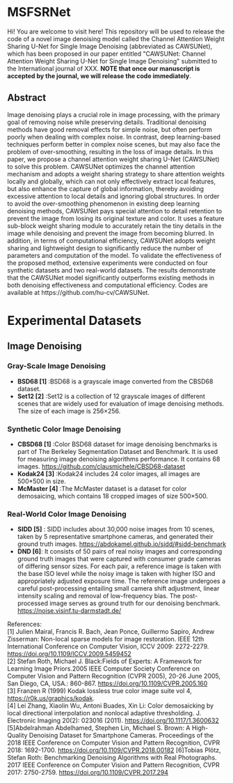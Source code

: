 
# MSFSRNet
Hi! You are welcome to visit here! This repository will be used to release the code of a novel image denoising model called the Channel Attention Weight Sharing U-Net for Single Image Denoising (abbreviated as CAWSUNet), which has been proposed in our paper entitled "CAWSUNet: Channel Attention Weight Sharing U-Net for Single Image Denoising" submitted to the International journal of XXX. **NOTE that once our manuscript is accepted by the journal, we will release the code immediately**. 
## Abstract

 <p> Image denoising plays a crucial role in image processing, with the primary goal of removing noise while preserving details. 
Traditional denoising methods have good removal effects for simple noise, but often perform poorly when dealing with complex noise. In contrast, deep learning-based techniques perform better in complex noise scenes, but may also face the problem of over-smoothing, resulting in the loss of image details. In this paper, we propose a channel attention weight sharing U-Net (CAWSUNet) to solve this problem. CAWSUNet optimizes the channel attention mechanism and adopts a weight sharing strategy to share attention weights locally and globally, which can not only effectively extract local features, but also enhance the capture of global information, thereby avoiding excessive attention to local details and ignoring global structures. In order to avoid the over-smoothing phenomenon in existing deep learning denoising methods, CAWSUNet pays special attention to detail retention to prevent the image from losing its original texture and color. It uses a feature sub-block weight sharing module to accurately retain the tiny details in the image while denoising and prevent the image from becoming blurred. In addition, in terms of computational efficiency, CAWSUNet adopts weight sharing and lightweight design to significantly reduce the number of parameters and computation of the model. To validate the effectiveness of the proposed method, extensive experiments were conducted on four synthetic datasets and two real-world datasets. The results demonstrate that the CAWSUNet model significantly outperforms existing methods in both denoising effectiveness and computational efficiency. Codes are available at https://github.com/hu-cv/CAWSUNet.
 </p>
 
# Experimental Datasets
## Image Denoising
###  Gray-Scale Image Denoising
* **BSD68 [1]** :BSD68 is a grayscale image converted from the CBSD68 dataset.
* **Set12 [2]** :Set12 is a collection of 12 grayscale images of different scenes that are widely used for evaluation of image denoising methods. The size of each image is 256×256.
###  Synthetic Color Image Denoising
* **CBSD68 [1]** :Color BSD68 dataset for image denoising benchmarks is part of The Berkeley Segmentation Dataset and Benchmark. It is used for measuring image denoising algorithms performance. It contains 68 images. https://github.com/clausmichele/CBSD68-dataset
* **Kodak24 [3]** :Kodak24 includes 24 color images, all images are 500*500 in size.
* **McMaster [4]** :The McMaster dataset is a dataset for color demosaicing, which contains 18 cropped images of size 500×500.
###  Real-World Color Image Denoising
* **SIDD [5]** :  SIDD includes about 30,000 noise images from 10 scenes, taken by 5 representative smartphone cameras, and generated their ground truth images. https://abdokamel.github.io/sidd/#sidd-benchmark
* **DND [6]**:  It consists of 50 pairs of real noisy images and corresponding ground truth images that were captured with consumer grade cameras of differing sensor sizes. For each pair, a reference image is taken with the base ISO level while the noisy image is taken with higher ISO and appropriately adjusted exposure time. The reference image undergoes a careful post-processing entailing small camera shift adjustment, linear intensity scaling and removal of low-frequency bias. The post-processed image serves as ground truth for our denoising benchmark. https://noise.visinf.tu-darmstadt.de/


References: <br>
[1] Julien Mairal, Francis R. Bach, Jean Ponce, Guillermo Sapiro, Andrew Zisserman: Non-local sparse models for image restoration. IEEE 12th International Conference on Computer Vision, ICCV 2009: 2272-2279. https://doi.org/10.1109/ICCV.2009.5459452 <br>
[2] Stefan Roth, Michael J. Black:Fields of Experts: A Framework for Learning Image Priors.2005 IEEE Computer Society Conference on Computer Vision and Pattern Recognition (CVPR 2005), 20-26 June 2005, San Diego, CA, USA.: 860-867. https://doi.org/10.1109/CVPR.2005.160 <br>
[3] Franzen R (1999) Kodak lossless true color image suite vol 4, https://r0k.us/graphics/kodak. <br>
[4] Lei Zhang, Xiaolin Wu, Antoni Buades, Xin Li: Color demosaicking by local directional interpolation and nonlocal adaptive thresholding. J. Electronic Imaging 20(2): 023016 (2011). https://doi.org/10.1117/1.3600632 <br>
[5]Abdelrahman Abdelhamed, Stephen Lin, Michael S. Brown: A High-Quality Denoising Dataset for Smartphone Cameras. Proceedings of the 2018 IEEE Conference on Computer Vision and Pattern Recognition, CVPR 2018: 1692-1700. https://doi.org/10.1109/CVPR.2018.00182 
[6]Tobias Plötz, Stefan Roth: Benchmarking Denoising Algorithms with Real Photographs. 2017 IEEE Conference on Computer Vision and Pattern Recognition, CVPR 2017: 2750-2759. https://doi.org/10.1109/CVPR.2017.294 




